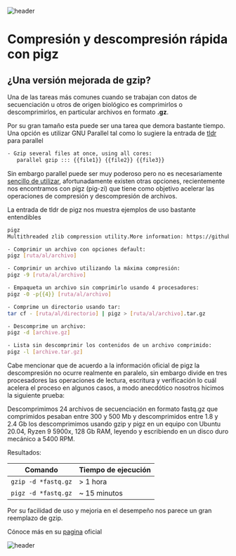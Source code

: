 
![header](/Tutoriales-IFC/assets/header.png)



# Compresión y descompresión rápida con pigz 

## ¿Una versión mejorada de gzip?

Una de las tareas más comunes cuando se trabajan con datos de secuenciación u otros de origen biológico es comprimirlos o descomprimirlos, en particular archivos en formato **.gz**.

Por su gran tamaño esta puede ser una tarea que demora bastante tiempo. Una opción es utilizar GNU Parallel tal como lo sugiere la entrada de [tldr](https://ubmi-ifc.github.io/Tutoriales-IFC/software/tldr) para parallel

```bash
- Gzip several files at once, using all cores:
   parallel gzip ::: {{file1}} {{file2}} {{file3}}

```

Sin embargo parallel puede ser muy poderoso pero no es necesariamente [sencillo de utilizar](https://www.gnu.org/software/parallel/parallel_tutorial.html), afortunadamente existen otras opciones, recientemente nos encontramos con pigz (pig-zi) que tiene como objetivo acelerar las operaciones de compresión y descompresión de archivos.

La entrada de tldr de pigz nos muestra ejemplos de uso bastante entendibles


```bash
pigz
Multithreaded zlib compression utility.More information: https://github.com/madler/pigz.

- Comprimir un archivo con opciones default:
pigz [ruta/al/archivo]

- Comprimir un archivo utilizando la máxima compresión:
pigz -9 [ruta/al/archivo]

- Empaqueta un archivo sin comprimirlo usando 4 procesadores:
pigz -0 -p{{4}} [ruta/al/archivo]

- Comprime un directorio usando tar:
tar cf - [ruta/al/directorio] | pigz > [ruta/al/archivo].tar.gz

- Descomprime un archivo:
pigz -d [archive.gz]

- Lista sin descomprimir los contenidos de un archivo comprimido:
pigz -l [archive.tar.gz]

```

Cabe mencionar que de acuerdo a la información oficial de pigz la descompresión no ocurre realmente en paralelo, sin embargo divide en tres procesadores las operaciones de lectura, escritura y verificación lo cuál acelera el proceso en algunos casos, a modo anecdótico nosotros hicimos la siguiente prueba:

Descomprimimos 24 archivos de secuenciación en formato fastq.gz que comprimidos pesaban entre 300 y 500 Mb y descomprimidos entre 1.8 y 2.4 Gb los descomprimimos usando gzip y pigz en un equipo con Ubuntu 20.04, Ryzen 9 5900x, 128 Gb RAM, leyendo y escribiendo en un disco duro mecánico a 5400 RPM.

Resultados:

| Comando | Tiempo de ejecución |
|---------| --------------------|
|`gzip -d *fastq.gz`| > 1 hora  |
|`pigz -d *fastq.gz`| ~ 15 minutos |


Por su facilidad de uso y mejoria en el desempeño nos parece un gran reemplazo de gzip.


Cónoce más en su [pagina](https://zlib.net/pigz/) oficial



![header](/Tutoriales-IFC/assets/header.png)

